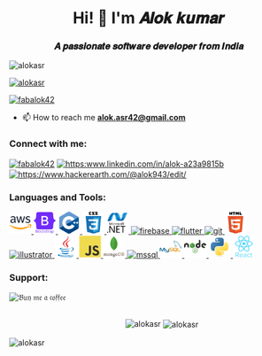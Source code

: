 <h1 align="center">Hi! 👋 I'm 𝑨𝒍𝒐𝒌 𝒌𝒖𝒎𝒂𝒓</h1>
<h3 align="center">𝑨 𝒑𝒂𝒔𝒔𝒊𝒐𝒏𝒂𝒕𝒆 𝒔𝒐𝒇𝒕𝒘𝒂𝒓𝒆 𝒅𝒆𝒗𝒆𝒍𝒐𝒑𝒆𝒓 𝒇𝒓𝒐𝒎 𝑰𝒏𝒅𝒊𝒂</h3>

<p align="left"> <img src="https://komarev.com/ghpvc/?username=alokasr&label=Profile%20views&color=0e75b6&style=flat" alt="alokasr" /> </p>

<p align="left"> <a href="https://github.com/ryo-ma/github-profile-trophy"><img src="https://github-profile-trophy.vercel.app/?username=alokasr" alt="alokasr" /></a> </p>

<p align="left"> <a href="https://twitter.com/fabalok42" target="blank"><img src="https://img.shields.io/twitter/follow/fabalok42?logo=twitter&style=for-the-badge" alt="fabalok42" /></a> </p>

- 📫 How to reach me **alok.asr42@gmail.com**

<h3 align="left">Connect with me:</h3>
<p align="left">
<a href="https://twitter.com/fabalok42" target="blank"><img align="center" src="https://cdn.jsdelivr.net/npm/simple-icons@3.0.1/icons/twitter.svg" alt="fabalok42" height="30" width="40" /></a>
<a href="https://linkedin.com/in/https:www.linkedin.com/in/alok-a23a9815b" target="blank"><img align="center" src="https://cdn.jsdelivr.net/npm/simple-icons@3.0.1/icons/linkedin.svg" alt="https:www.linkedin.com/in/alok-a23a9815b" height="30" width="40" /></a>
<a href="https://www.hackerearth.com/https://www.hackerearth.com/@alok943/edit/" target="blank"><img align="center" src="https://cdn.jsdelivr.net/npm/simple-icons@3.0.1/icons/hackerearth.svg" alt="https://www.hackerearth.com/@alok943/edit/" height="30" width="40" /></a>
</p>

<h3 align="left">Languages and Tools:</h3>
<p align="left"> <a href="https://aws.amazon.com" target="_blank"> <img src="https://raw.githubusercontent.com/devicons/devicon/master/icons/amazonwebservices/amazonwebservices-original-wordmark.svg" alt="aws" width="40" height="40"/> </a> <a href="https://getbootstrap.com" target="_blank"> <img src="https://raw.githubusercontent.com/devicons/devicon/master/icons/bootstrap/bootstrap-plain-wordmark.svg" alt="bootstrap" width="40" height="40"/> </a> <a href="https://www.w3schools.com/cpp/" target="_blank"> <img src="https://raw.githubusercontent.com/devicons/devicon/master/icons/cplusplus/cplusplus-original.svg" alt="cplusplus" width="40" height="40"/> </a> <a href="https://www.w3schools.com/css/" target="_blank"> <img src="https://raw.githubusercontent.com/devicons/devicon/master/icons/css3/css3-original-wordmark.svg" alt="css3" width="40" height="40"/> </a> <a href="https://dotnet.microsoft.com/" target="_blank"> <img src="https://raw.githubusercontent.com/devicons/devicon/master/icons/dot-net/dot-net-original-wordmark.svg" alt="dotnet" width="40" height="40"/> </a> <a href="https://firebase.google.com/" target="_blank"> <img src="https://www.vectorlogo.zone/logos/firebase/firebase-icon.svg" alt="firebase" width="40" height="40"/> </a> <a href="https://flutter.dev" target="_blank"> <img src="https://www.vectorlogo.zone/logos/flutterio/flutterio-icon.svg" alt="flutter" width="40" height="40"/> </a> <a href="https://git-scm.com/" target="_blank"> <img src="https://www.vectorlogo.zone/logos/git-scm/git-scm-icon.svg" alt="git" width="40" height="40"/> </a> <a href="https://www.w3.org/html/" target="_blank"> <img src="https://raw.githubusercontent.com/devicons/devicon/master/icons/html5/html5-original-wordmark.svg" alt="html5" width="40" height="40"/> </a> <a href="https://www.adobe.com/in/products/illustrator.html" target="_blank"> <img src="https://www.vectorlogo.zone/logos/adobe_illustrator/adobe_illustrator-icon.svg" alt="illustrator" width="40" height="40"/> </a> <a href="https://www.java.com" target="_blank"> <img src="https://raw.githubusercontent.com/devicons/devicon/master/icons/java/java-original.svg" alt="java" width="40" height="40"/> </a> <a href="https://developer.mozilla.org/en-US/docs/Web/JavaScript" target="_blank"> <img src="https://raw.githubusercontent.com/devicons/devicon/master/icons/javascript/javascript-original.svg" alt="javascript" width="40" height="40"/> </a> <a href="https://www.mongodb.com/" target="_blank"> <img src="https://raw.githubusercontent.com/devicons/devicon/master/icons/mongodb/mongodb-original-wordmark.svg" alt="mongodb" width="40" height="40"/> </a> <a href="https://www.microsoft.com/en-us/sql-server" target="_blank"> <img src="https://cdn.worldvectorlogo.com/logos/microsoft-sql-server.svg" alt="mssql" width="40" height="40"/> </a> <a href="https://www.mysql.com/" target="_blank"> <img src="https://raw.githubusercontent.com/devicons/devicon/master/icons/mysql/mysql-original-wordmark.svg" alt="mysql" width="40" height="40"/> </a> <a href="https://nodejs.org" target="_blank"> <img src="https://raw.githubusercontent.com/devicons/devicon/master/icons/nodejs/nodejs-original-wordmark.svg" alt="nodejs" width="40" height="40"/> </a> <a href="https://www.python.org" target="_blank"> <img src="https://raw.githubusercontent.com/devicons/devicon/master/icons/python/python-original.svg" alt="python" width="40" height="40"/> </a> <a href="https://reactjs.org/" target="_blank"> <img src="https://raw.githubusercontent.com/devicons/devicon/master/icons/react/react-original-wordmark.svg" alt="react" width="40" height="40"/> </a> </p>

<h3 align="left">Support:</h3>
<p><a href="https://www.buymeacoffee.com/𝔅𝔲𝔶 𝔪𝔢 𝔞 𝔠𝔬𝔣𝔣𝔢𝔢"> <img align="left" src="https://cdn.buymeacoffee.com/buttons/v2/default-yellow.png" height="50" width="210" alt="𝔅𝔲𝔶 𝔪𝔢 𝔞 𝔠𝔬𝔣𝔣𝔢𝔢" /></a></p><br><br>

<p><img align="left" src="https://github-readme-stats.vercel.app/api/top-langs?username=alokasr&show_icons=true&locale=en&layout=compact" alt="alokasr" /></p>

<p>&nbsp;<img align="center" src="https://github-readme-stats.vercel.app/api?username=alokasr&show_icons=true&locale=en" alt="alokasr" /></p>

<p><img align="center" src="https://github-readme-streak-stats.herokuapp.com/?user=alokasr&" alt="alokasr" /></p>

